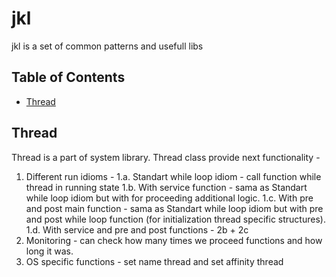 # jkl

jkl is a set of common patterns and usefull libs

## Table of Contents
 * [Thread](#Thread)


## Thread

Thread is a part of system library. Thread class provide next functionality -
1. Different run idioms - 
1.a. Standart while loop idiom - call function while thread in running state
1.b. With service function - sama as Standart while loop idiom but with for proceeding additional logic.
1.c. With pre and post main function - sama as Standart while loop idiom but with pre and post while loop function (for initialization thread specific structures).
1.d. With service and pre and post functions - 2b + 2c
2. Monitoring - can check how many times we proceed functions and how long it was.
3. OS specific functions - set name thread and set affinity thread